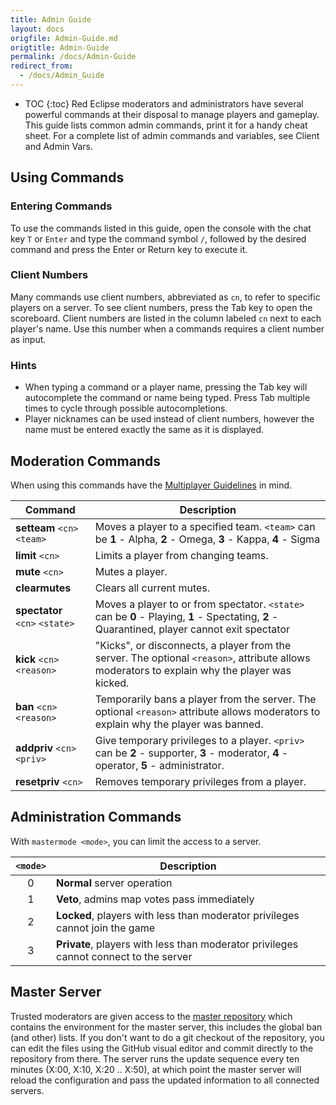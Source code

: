 ```yaml
---
title: Admin Guide
layout: docs
origfile: Admin-Guide.md
origtitle: Admin-Guide
permalink: /docs/Admin-Guide
redirect_from:
  - /docs/Admin_Guide
---
```

* TOC
{:toc}
Red Eclipse moderators and administrators have several powerful commands at their disposal to manage players and gameplay. This guide lists common admin commands, print it for a handy cheat sheet. For a complete list of admin commands and variables, see Client and Admin Vars.

## Using Commands
### Entering Commands
To use the commands listed in this guide, open the console with the chat key `T` or `Enter` and type the command symbol `/`, followed by the desired command and press the Enter or Return key to execute it.

### Client Numbers
Many commands use client numbers, abbreviated as `cn`, to refer to specific players on a server. To see client numbers, press the Tab key to open the scoreboard. Client numbers are listed in the column labeled `cn` next to each player's name. Use this number when a commands requires a client number as input.

### Hints
- When typing a command or a player name, pressing the Tab key will autocomplete the command or name being typed. Press Tab multiple times to cycle through possible autocompletions.
- Player nicknames can be used instead of client numbers, however the name must be entered exactly the same as it is displayed.

## Moderation Commands
When using this commands have the [Multiplayer Guidelines](https://github.com/red-eclipse/base/blob/master/doc/guidelines.txt) in mind.

| Command                        | Description                                                                                                                                   |
|--------------------------------|-----------------------------------------------------------------------------------------------------------------------------------------------|
| **setteam** `<cn>` `<team>`    | Moves a player to a specified team. `<team>` can be **1** - Alpha, **2** - Omega, **3** - Kappa, **4** - Sigma                                |
| **limit** `<cn>`               | Limits a player from changing teams.                                                                                                          |
| **mute** `<cn>`                | Mutes a player.                                                                                                                               |
| **clearmutes**                 | Clears all current mutes.                                                                                                                     |
| **spectator** `<cn>` `<state>` | Moves a player to or from spectator. `<state>` can be **0** - Playing, **1** - Spectating, **2** - Quarantined, player cannot exit spectator  |
| **kick** `<cn>` `<reason>`     | "Kicks", or disconnects, a player from the server. The optional `<reason>`, attribute allows moderators to explain why the player was kicked. |
| **ban** `<cn>` `<reason>`      | Temporarily bans a player from the server. The optional `<reason>` attribute allows moderators to explain why the player was banned.          |
| **addpriv** `<cn>` `<priv>`    | Give temporary privileges to a player. `<priv>`  can be **2** - supporter, **3** - moderator, **4** - operator, **5** - administrator.        |
| **resetpriv** `<cn>`           | Removes temporary privileges from a player.                                                                                                   |

## Administration Commands
With `mastermode <mode>`, you can limit the access to a server.

| `<mode>` | Description                                                                           |
|:--------:|---------------------------------------------------------------------------------------|
| 0        | **Normal** server operation                                                           |
| 1        | **Veto**, admins map votes pass immediately                                           |
| 2        | **Locked**, players with less than moderator privileges cannot join the game          |
| 3        | **Private**, players with less than moderator privileges cannot connect to the server |

## Master Server
Trusted moderators are given access to the [master repository](http://github.com/red-eclipse/master) which contains the environment for the master server, this includes the global ban (and other) lists. If you don't want to do a git checkout of the repository, you can edit the files using the GitHub visual editor and commit directly to the repository from there. The server runs the update sequence every ten minutes (X:00, X:10, X:20 .. X:50), at which point the master server will reload the configuration and pass the updated information to all connected servers. 